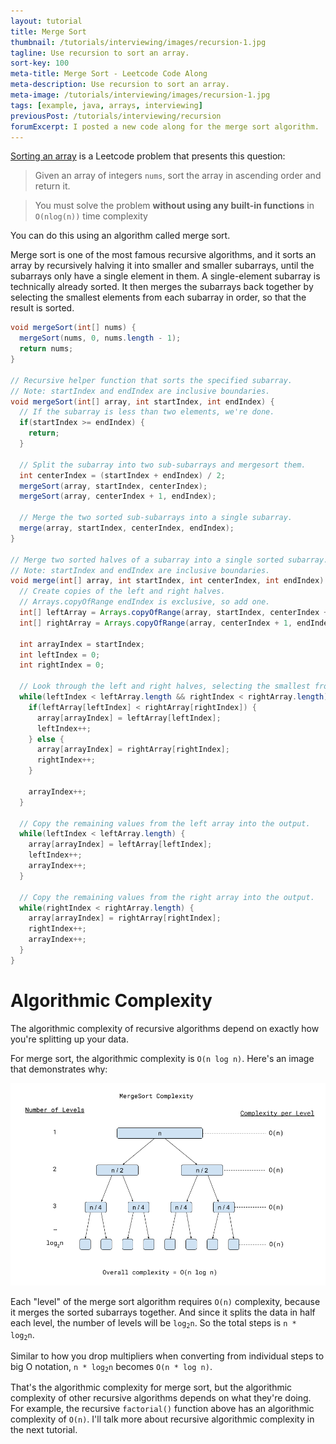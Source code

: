 ```yaml
---
layout: tutorial
title: Merge Sort
thumbnail: /tutorials/interviewing/images/recursion-1.jpg
tagline: Use recursion to sort an array.
sort-key: 100
meta-title: Merge Sort - Leetcode Code Along
meta-description: Use recursion to sort an array.
meta-image: /tutorials/interviewing/images/recursion-1.jpg
tags: [example, java, arrays, interviewing]
previousPost: /tutorials/interviewing/recursion
forumExcerpt: I posted a new code along for the merge sort algorithm.
---
```


[Sorting an array](https://leetcode.com/problems/sort-an-array/) is a Leetcode problem that presents this question:

> Given an array of integers `nums`, sort the array in ascending order and return it.

> You must solve the problem **without using any built-in functions** in `O(nlog(n))` time complexity

You can do this using an algorithm called merge sort.

Merge sort is one of the most famous recursive algorithms, and it sorts an array by recursively halving it into smaller and smaller subarrays, until the subarrays only have a single element in them. A single-element subarray is technically already sorted. It then merges the subarrays back together by selecting the smallest elements from each subarray in order, so that the result is sorted.

```java
void mergeSort(int[] nums) {
  mergeSort(nums, 0, nums.length - 1);
  return nums;
}

// Recursive helper function that sorts the specified subarray.
// Note: startIndex and endIndex are inclusive boundaries.
void mergeSort(int[] array, int startIndex, int endIndex) {
  // If the subarray is less than two elements, we're done.
  if(startIndex >= endIndex) {
    return;
  }

  // Split the subarray into two sub-subarrays and mergesort them.
  int centerIndex = (startIndex + endIndex) / 2;
  mergeSort(array, startIndex, centerIndex);
  mergeSort(array, centerIndex + 1, endIndex);

  // Merge the two sorted sub-subarrays into a single subarray.
  merge(array, startIndex, centerIndex, endIndex);
}

// Merge two sorted halves of a subarray into a single sorted subarray.
// Note: startIndex and endIndex are inclusive boundaries.
void merge(int[] array, int startIndex, int centerIndex, int endIndex) {
  // Create copies of the left and right halves.
  // Arrays.copyOfRange endIndex is exclusive, so add one.
  int[] leftArray = Arrays.copyOfRange(array, startIndex, centerIndex + 1);
  int[] rightArray = Arrays.copyOfRange(array, centerIndex + 1, endIndex + 1);

  int arrayIndex = startIndex;
  int leftIndex = 0;
  int rightIndex = 0;

  // Look through the left and right halves, selecting the smallest from each in order.
  while(leftIndex < leftArray.length && rightIndex < rightArray.length) {
    if(leftArray[leftIndex] < rightArray[rightIndex]) {
      array[arrayIndex] = leftArray[leftIndex];
      leftIndex++;
    } else {
      array[arrayIndex] = rightArray[rightIndex];
      rightIndex++;
    }

    arrayIndex++;
  }

  // Copy the remaining values from the left array into the output.
  while(leftIndex < leftArray.length) {
    array[arrayIndex] = leftArray[leftIndex];
    leftIndex++;
    arrayIndex++;
  }

  // Copy the remaining values from the right array into the output.
  while(rightIndex < rightArray.length) {
    array[arrayIndex] = rightArray[rightIndex];
    rightIndex++;
    arrayIndex++;
  }
}
```

# Algorithmic Complexity

The algorithmic complexity of recursive algorithms depend on exactly how you're splitting up your data.

For merge sort, the algorithmic complexity is `O(n log n)`. Here's an image that demonstrates why:

![Visualization of merge sort. Each level has O(n) complexity, and there are log 2 n levels, for a total complexity of O(n log n)](/tutorials/interviewing/images/recursion-2.png)

Each "level" of the merge sort algorithm requires `O(n)` complexity, because it merges the sorted subarrays together. And since it splits the data in half each level, the number of levels will be <code>log<sub>2</sub>n</code>. So the total steps is <code>n * log<sub>2</sub>n</code>.

Similar to how you drop multipliers when converting from individual steps to big O notation, <code>n * log<sub>2</sub>n</code> becomes `O(n * log n)`.

That's the algorithmic complexity for merge sort, but the algorithmic complexity of other recursive algorithms depends on what they're doing. For example, the recursive `factorial()` function above has an algorithmic complexity of `O(n)`. I'll talk more about recursive algorithmic complexity in the next tutorial.
